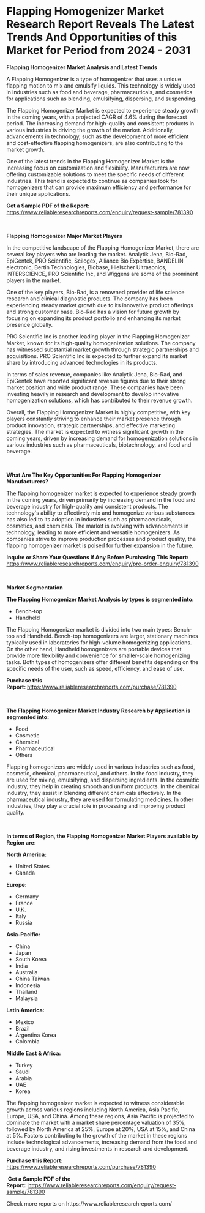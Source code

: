 <p><h1>Flapping Homogenizer Market Research Report Reveals The Latest Trends And Opportunities of this Market for Period from 2024 - 2031</h1></p><p><strong>Flapping Homogenizer Market Analysis and Latest Trends</strong></p>
<p><p>A Flapping Homogenizer is a type of homogenizer that uses a unique flapping motion to mix and emulsify liquids. This technology is widely used in industries such as food and beverage, pharmaceuticals, and cosmetics for applications such as blending, emulsifying, dispersing, and suspending.</p><p>The Flapping Homogenizer Market is expected to experience steady growth in the coming years, with a projected CAGR of 4.6% during the forecast period. The increasing demand for high-quality and consistent products in various industries is driving the growth of the market. Additionally, advancements in technology, such as the development of more efficient and cost-effective flapping homogenizers, are also contributing to the market growth.</p><p>One of the latest trends in the Flapping Homogenizer Market is the increasing focus on customization and flexibility. Manufacturers are now offering customizable solutions to meet the specific needs of different industries. This trend is expected to continue as companies look for homogenizers that can provide maximum efficiency and performance for their unique applications.</p></p>
<p><strong>Get a Sample PDF of the Report:&nbsp;</strong> <a href="https://www.reliableresearchreports.com/enquiry/request-sample/781390">https://www.reliableresearchreports.com/enquiry/request-sample/781390</a></p>
<p>&nbsp;</p>
<p><strong>Flapping Homogenizer Major Market Players</strong></p>
<p><p>In the competitive landscape of the Flapping Homogenizer Market, there are several key players who are leading the market. Analytik Jena, Bio-Rad, EpiGentek, PRO Scientific, Scilogex, Alliance Bio Expertise, BANDELIN electronic, Bertin Technologies, Biobase, Hielscher Ultrasonics, INTERSCIENCE, PRO Scientific Inc, and Wiggens are some of the prominent players in the market.</p><p>One of the key players, Bio-Rad, is a renowned provider of life science research and clinical diagnostic products. The company has been experiencing steady market growth due to its innovative product offerings and strong customer base. Bio-Rad has a vision for future growth by focusing on expanding its product portfolio and enhancing its market presence globally.</p><p>PRO Scientific Inc is another leading player in the Flapping Homogenizer Market, known for its high-quality homogenization solutions. The company has witnessed substantial market growth through strategic partnerships and acquisitions. PRO Scientific Inc is expected to further expand its market share by introducing advanced technologies in its products.</p><p>In terms of sales revenue, companies like Analytik Jena, Bio-Rad, and EpiGentek have reported significant revenue figures due to their strong market position and wide product range. These companies have been investing heavily in research and development to develop innovative homogenization solutions, which has contributed to their revenue growth.</p><p>Overall, the Flapping Homogenizer Market is highly competitive, with key players constantly striving to enhance their market presence through product innovation, strategic partnerships, and effective marketing strategies. The market is expected to witness significant growth in the coming years, driven by increasing demand for homogenization solutions in various industries such as pharmaceuticals, biotechnology, and food and beverage.</p></p>
<p>&nbsp;</p>
<p><strong>What Are The Key Opportunities For Flapping Homogenizer Manufacturers?</strong></p>
<p><p>The flapping homogenizer market is expected to experience steady growth in the coming years, driven primarily by increasing demand in the food and beverage industry for high-quality and consistent products. The technology's ability to effectively mix and homogenize various substances has also led to its adoption in industries such as pharmaceuticals, cosmetics, and chemicals. The market is evolving with advancements in technology, leading to more efficient and versatile homogenizers. As companies strive to improve production processes and product quality, the flapping homogenizer market is poised for further expansion in the future.</p></p>
<p><strong>Inquire or Share Your Questions If Any Before Purchasing This Report:</strong> <a href="https://www.reliableresearchreports.com/enquiry/pre-order-enquiry/781390">https://www.reliableresearchreports.com/enquiry/pre-order-enquiry/781390</a></p>
<p>&nbsp;</p>
<p><strong>Market Segmentation</strong></p>
<p><strong>The Flapping Homogenizer Market Analysis by types is segmented into:</strong></p>
<p><ul><li>Bench-top</li><li>Handheld</li></ul></p>
<p><p>The Flapping Homogenizer market is divided into two main types: Bench-top and Handheld. Bench-top homogenizers are larger, stationary machines typically used in laboratories for high-volume homogenizing applications. On the other hand, Handheld homogenizers are portable devices that provide more flexibility and convenience for smaller-scale homogenizing tasks. Both types of homogenizers offer different benefits depending on the specific needs of the user, such as speed, efficiency, and ease of use.</p></p>
<p><strong>Purchase this Report:&nbsp;</strong><a href="https://www.reliableresearchreports.com/purchase/781390">https://www.reliableresearchreports.com/purchase/781390</a></p>
<p>&nbsp;</p>
<p><strong>The Flapping Homogenizer Market Industry Research by Application is segmented into:</strong></p>
<p><ul><li>Food</li><li>Cosmetic</li><li>Chemical</li><li>Pharmaceutical</li><li>Others</li></ul></p>
<p><p>Flapping homogenizers are widely used in various industries such as food, cosmetic, chemical, pharmaceutical, and others. In the food industry, they are used for mixing, emulsifying, and dispersing ingredients. In the cosmetic industry, they help in creating smooth and uniform products. In the chemical industry, they assist in blending different chemicals effectively. In the pharmaceutical industry, they are used for formulating medicines. In other industries, they play a crucial role in processing and improving product quality.</p></p>
<p>&nbsp;</p>
<p><strong>In terms of Region, the Flapping Homogenizer Market Players available by Region are:</strong></p>
<p>
    <p> <strong> North America: </strong>
        <ul>
            <li>United States</li>
            <li>Canada</li>
        </ul>
        </p> 
    <p> <strong> Europe: </strong>
        <ul>
            <li>Germany</li>
            <li>France</li>
            <li>U.K.</li>
            <li>Italy</li>
            <li>Russia</li>
        </ul>
        </p> 
    <p> <strong> Asia-Pacific: </strong>
        <ul>
            <li>China</li>
            <li>Japan</li>
            <li>South Korea</li>
            <li>India</li>
            <li>Australia</li>
            <li>China Taiwan</li>
            <li>Indonesia</li>
            <li>Thailand</li>
            <li>Malaysia</li>
        </ul>
        </p> 
    <p> <strong> Latin America: </strong>
        <ul>
            <li>Mexico</li>
            <li>Brazil</li>
            <li>Argentina Korea</li>
            <li>Colombia</li>
        </ul>
        </p> 
    <p> <strong> Middle East & Africa: </strong>
        <ul>
            <li>Turkey</li>
            <li>Saudi</li>
            <li>Arabia</li>
            <li>UAE</li>
            <li>Korea</li>
        </ul>
    </p>
    </p>
<p><p>The flapping homogenizer market is expected to witness considerable growth across various regions including North America, Asia Pacific, Europe, USA, and China. Among these regions, Asia Pacific is projected to dominate the market with a market share percentage valuation of 35%, followed by North America at 25%, Europe at 20%, USA at 15%, and China at 5%. Factors contributing to the growth of the market in these regions include technological advancements, increasing demand from the food and beverage industry, and rising investments in research and development.</p></p>
<p><strong>Purchase this Report: </strong><a href="https://www.reliableresearchreports.com/purchase/781390">https://www.reliableresearchreports.com/purchase/781390</a></p>
<p>&nbsp;<strong>Get a Sample PDF of the Report:&nbsp;&nbsp;</strong><a href="https://www.reliableresearchreports.com/enquiry/request-sample/781390">https://www.reliableresearchreports.com/enquiry/request-sample/781390</a></p>
<p><strong></strong></p>
<p>Check more reports on https://www.reliableresearchreports.com/</p>